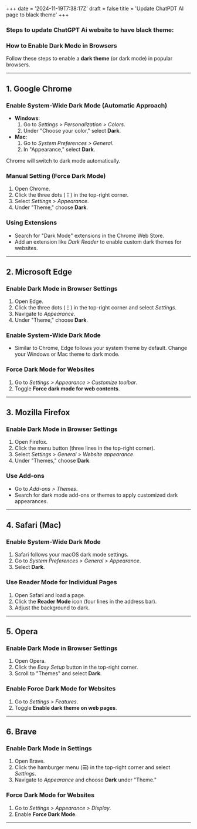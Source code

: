 +++
date = '2024-11-19T7:38:17Z'
draft = false
title = 'Update ChatPDT AI page to black theme'
+++

  ### Steps to update ChatGPT Ai website to have black theme:

  ### How to Enable Dark Mode in Browsers

Follow these steps to enable a **dark theme** (or dark mode) in popular browsers.

---

## 1. Google Chrome

### Enable System-Wide Dark Mode (Automatic Approach)
- **Windows**:
  1. Go to *Settings > Personalization > Colors*.
  2. Under "Choose your color," select **Dark**.
- **Mac**:
  1. Go to *System Preferences > General*.
  2. In "Appearance," select **Dark**.

Chrome will switch to dark mode automatically.

### Manual Setting (Force Dark Mode)
1. Open Chrome.
2. Click the three dots (**⋮**) in the top-right corner.
3. Select *Settings > Appearance*.
4. Under "Theme," choose **Dark**.

### Using Extensions
- Search for "Dark Mode" extensions in the Chrome Web Store.
- Add an extension like *Dark Reader* to enable custom dark themes for websites.

---

## 2. Microsoft Edge

### Enable Dark Mode in Browser Settings
1. Open Edge.
2. Click the three dots (**⋮**) in the top-right corner and select *Settings*.
3. Navigate to *Appearance*.
4. Under "Theme," choose **Dark**.

### Enable System-Wide Dark Mode
- Similar to Chrome, Edge follows your system theme by default. Change your Windows or Mac theme to dark mode.

### Force Dark Mode for Websites
1. Go to *Settings > Appearance > Customize toolbar*.
2. Toggle **Force dark mode for web contents**.

---

## 3. Mozilla Firefox

### Enable Dark Mode in Browser Settings
1. Open Firefox.
2. Click the menu button (three lines in the top-right corner).
3. Select *Settings > General > Website appearance*.
4. Under "Themes," choose **Dark**.

### Use Add-ons
- Go to *Add-ons > Themes*.
- Search for dark mode add-ons or themes to apply customized dark appearances.

---

## 4. Safari (Mac)

### Enable System-Wide Dark Mode
1. Safari follows your macOS dark mode settings.
2. Go to *System Preferences > General > Appearance*.
3. Select **Dark**.

### Use Reader Mode for Individual Pages
1. Open Safari and load a page.
2. Click the **Reader Mode** icon (four lines in the address bar).
3. Adjust the background to dark.

---

## 5. Opera

### Enable Dark Mode in Browser Settings
1. Open Opera.
2. Click the *Easy Setup* button in the top-right corner.
3. Scroll to "Themes" and select **Dark**.

### Enable Force Dark Mode for Websites
1. Go to *Settings > Features*.
2. Toggle **Enable dark theme on web pages**.

---

## 6. Brave

### Enable Dark Mode in Settings
1. Open Brave.
2. Click the hamburger menu (**☰**) in the top-right corner and select *Settings*.
3. Navigate to *Appearance* and choose **Dark** under "Theme."

### Force Dark Mode for Websites
1. Go to *Settings > Appearance > Display*.
2. Enable **Force Dark Mode**.

---
